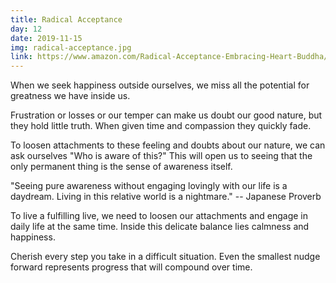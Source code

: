 ```yaml
---
title: Radical Acceptance
day: 12
date: 2019-11-15
img: radical-acceptance.jpg
link: https://www.amazon.com/Radical-Acceptance-Embracing-Heart-Buddha/dp/0553380990
---
```


When we seek happiness outside ourselves, we miss all the
potential for greatness we have inside us.

Frustration or losses or our temper can make us doubt our good
nature, but they hold little truth. When given time and compassion
they quickly fade.

To loosen attachments to these feeling and doubts about our nature, we
can ask ourselves "Who is aware of this?" This will open us to seeing
that the only permanent thing is the sense of awareness itself.

"Seeing pure awareness without engaging lovingly with our life is a
daydream. Living in this relative world is a nightmare."
-- Japanese Proverb

To live a fulfilling live, we need to loosen our attachments and
engage in daily life at the same time. Inside this delicate balance
lies calmness and happiness.

Cherish every step you take in a difficult situation. Even the
smallest nudge forward represents progress that will compound over time.
